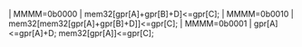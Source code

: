 | MMMM=0b0000 | mem32[gpr[A]+gpr[B]+D]<=gpr[C];
| MMMM=0b0010 | mem32[mem32[gpr[A]+gpr[B]+D]]<=gpr[C];
| MMMM=0b0001 | gpr[A]<=gpr[A]+D; mem32[gpr[A]]<=gpr[C];